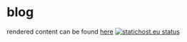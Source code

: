 # blog
rendered content can be found [here](https://arne-rossmann.net)
[![statichost.eu status](https://builder.statichost.eu/blog-arnerossmann-net/status.svg)](https://builder.statichost.eu/blog-arnerossmann-net)
